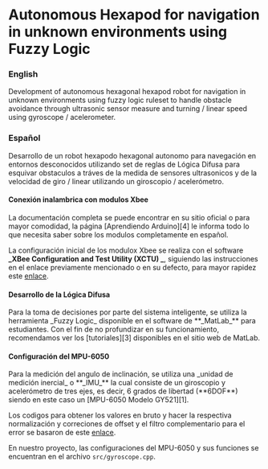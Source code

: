 # Autonomous Hexapod for navigation in unknown environments using Fuzzy Logic

<h3>English</h3>
Development of autonomous hexagonal hexapod robot for navigation in unknown environments using fuzzy logic ruleset to handle obstacle avoidance through ultrasonic sensor measure and turning / linear speed using gyroscope / acelerometer.

<h3>Español</h3>
Desarrollo de un robot hexapodo hexagonal autonomo para navegación en entornos desconocidos utilizando set de reglas de Lógica Difusa para esquivar obstaculos a tráves de la medida de sensores ultrasonicos y de la velocidad de giro / linear utilizando un giroscopio / acelerómetro.

<h4>Conexión inalambrica con modulos Xbee</h4>
La documentación completa se puede encontrar en su sitio oficial o para mayor comodidad, la página [Aprendiendo Arduino][4] le informa todo lo que necesita saber sobre los modulos completamente en español.

La configuración inicial de los modulox Xbee se realiza con el software **_XBee Configuration and Test Utility (XCTU) _**, siguiendo las instrucciones en el enlace previamente mencionado o en su defecto, para mayor rapidez este [enlace][5].

<h4>Desarrollo de la Lógica Difusa</h4>
Para la toma de decisiones por parte del sistema inteligente, se utiliza la herramienta _Fuzzy Logic_ disponible en el software de **_MatLab_** para estudiantes. Con el fin de no profundizar en su funcionamiento, recomendamos ver los [tutoriales][3] disponibles en el sitio web de MatLab.

<h4>Configuración del MPU-6050</h4>
Para la medición del angulo de inclinación, se utiliza una _unidad de medición inercial_ o **_IMU_** la cual consiste de un giroscopio y acelerómetro de tres ejes, es decir, 6 grados de libertad (**6DOF**) siendo en este caso un [MPU-6050 Modelo GY521][1].

Los codigos para obtener los valores en bruto y hacer la respectiva normalización y correciones de offset y el filtro complementario para el error se basaron de este [enlace][2].

En nuestro proyecto, las configuraciones del MPU-6050 y sus funciones se encuentran en el archivo ```src/gyroscope.cpp```.


[1]: https://playground.arduino.cc/Main/MPU-6050
[2]: https://robologs.net/2014/10/15/tutorial-de-arduino-y-mpu-6050/
[3]: https://www.mathworks.com/videos/getting-started-with-fuzzy-logic-toolbox-part-1-68764.html
[4]: https://aprendiendoarduino.wordpress.com/tag/xbee/
[5]: https://hangar.org/webnou/wp-content/uploads/2012/01/arduino-xbee-primeros-pasos.pdf
